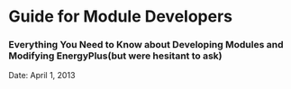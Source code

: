 # Guide for Module Developers

### Everything You Need to Know about Developing Modules and Modifying EnergyPlus(but were hesitant to ask)

Date:  April 1, 2013
